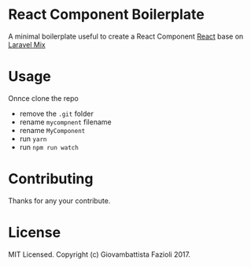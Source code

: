 # React Component Boilerplate

A minimal boilerplate useful to create a React Component [React](http://facebook.github.io/react/index.html) base on [Laravel Mix](https://github.com/JeffreyWay/laravel-mix)

# Usage

Onnce clone the repo

* remove the `.git` folder
* rename `mycompnent` filename
* rename `MyComponent`
* run `yarn`
* run `npm run watch`

# Contributing

Thanks for any your contribute.

# License

MIT Licensed. Copyright (c) Giovambattista Fazioli 2017.
